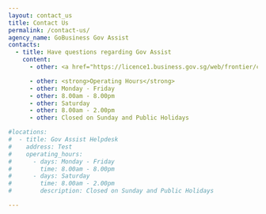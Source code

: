 ```yaml
---
layout: contact_us
title: Contact Us
permalink: /contact-us/
agency_name: GoBusiness Gov Assist
contacts:
  - title: Have questions regarding Gov Assist
    content:
      - other: <a href="https://licence1.business.gov.sg/web/frontier/contact-us" target="_blank"style="color:#037e8a">Go to Helpdesk</a>

      - other: <strong>Operating Hours</strong>
      - other: Monday - Friday
      - other: 8.00am - 8.00pm
      - other: Saturday
      - other: 8.00am - 2.00pm
      - other: Closed on Sunday and Public Holidays

#locations:
#  - title: Gov Assist Helpdesk
#    address: Test
#    operating_hours:
#      - days: Monday - Friday
#        time: 8.00am - 8.00pm
#      - days: Saturday
#        time: 8.00am - 2.00pm
#        description: Closed on Sunday and Public Holidays

---
```

